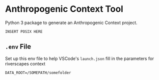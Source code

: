 # Anthropogenic Context Tool

Python 3 package to generate an Anthropogenic Context project.

```
INSERT POSIX HERE
```


## `.env` File

Set up this env file to help VSCode's `launch.json` fill in the parameters for riverscapes context 

```
DATA_ROOT=/SOMEPATH/somefolder
```
